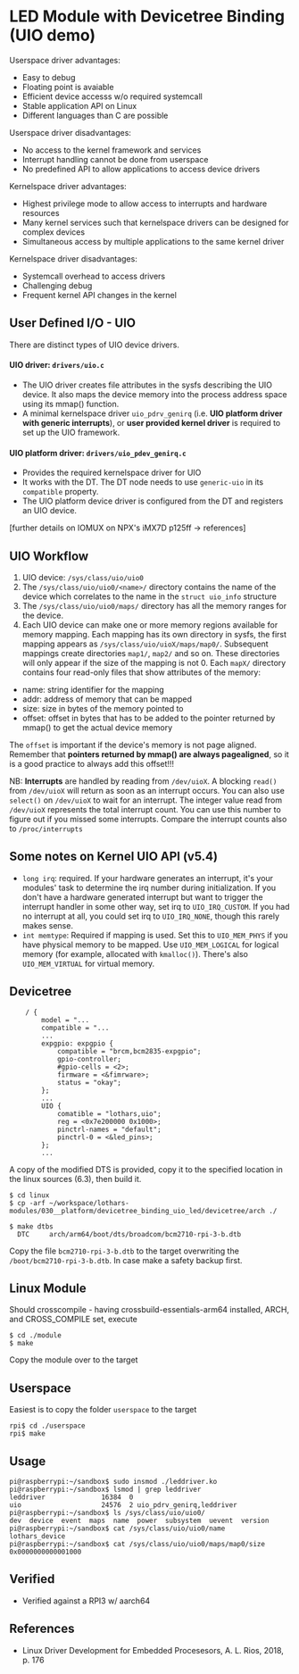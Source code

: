 # LED Module with Devicetree Binding (UIO demo)

Userspace driver advantages:  
 - Easy to debug
 - Floating point is avaiable
 - Efficient device accesss w/o required systemcall
 - Stable application API on Linux
 - Different languages than C are possible

Userspace driver disadvantages:  
 - No access to the kernel framework and services
 - Interrupt handling cannot be done from userspace
 - No predefined API to allow applications to access device drivers

Kernelspace driver advantages:  
 - Highest privilege mode to allow access to interrupts and hardware resources
 - Many kernel services such that kernelspace drivers can be designed for complex devices
 - Simultaneous access by multiple applications to the same kernel driver

Kernelspace driver disadvantages:  
 - Systemcall overhead to access drivers
 - Challenging debug
 - Frequent kernel API changes in the kernel

## User Defined I/O - UIO

There are distinct types of UIO device drivers.  

#### UIO driver: `drivers/uio.c`
 - The UIO driver creates file attributes in the sysfs describing the UIO device. It also maps the device memory into the process address space using its mmap() function.
 - A minimal kernelspace driver `uio_pdrv_genirq` (i.e. **UIO platform driver with generic interrupts**), or **user provided kernel driver** is required to set up the UIO framework.

#### UIO platform driver: `drivers/uio_pdev_genirq.c`
 - Provides the required kernelspace driver for UIO
 - It works with the DT. The DT node needs to use `generic-uio` in its `compatible` property.
 - The UIO platform device driver is configured from the DT and registers an UIO device.

[further details on IOMUX on NPX's iMX7D p125ff -> references]

## UIO Workflow

1. UIO device: `/sys/class/uio/uio0`
2. The `/sys/class/uio/uio0/<name>/` directory contains the name of the device which correlates to the name in the `struct uio_info` structure
3. The `/sys/class/uio/uio0/maps/` directory has all the memory ranges for the device.
4. Each UIO device can make one or more memory regions available for memory mapping. Each mapping has its own directory in sysfs, the first mapping appears as `/sys/class/uio/uioX/maps/map0/`. Subsequent mappings create directories `map1/`, `map2/` and so on. These directories will only appear if the size of the mapping is not 0. Each `mapX/` directory contains four read-only files that show attributes of the memory:  
 - name: string identifier for the mapping
 - addr: address of memory that can be mapped
 - size: size in bytes of the memory pointed to
 - offset: offset in bytes that has to be added to the pointer returned by mmap() to get the actual device memory


The `offset` is important if the device's memory is not page aligned. Remember that **pointers returned by mmap() are always pagealigned**, so it is a good practice to always add this offset!!!   

NB: **Interrupts** are handled by reading from `/dev/uioX`. A blocking `read()` from `/dev/uioX` will return as soon as an interrupt occurs. You can also use `select()` on `/dev/uioX` to wait for an interrupt. The integer value read from `/dev/uioX` represents the total interrupt count. You can use this number to figure out if you missed some interrupts. Compare the interrupt counts also to `/proc/interrupts`  

## Some notes on Kernel UIO API (v5.4)

- `long irq`: required. If your hardware generates an interrupt, it's your modules' task to determine the irq number during initialization. If you don't have a hardware generated interrupt but want to trigger the interrupt handler in some other way, set irq to `UIO_IRQ_CUSTOM`. If you had no interrupt at all, you could set irq to `UIO_IRQ_NONE`, though this rarely makes sense.
- `int memtype`: Required if mapping is used. Set this to `UIO_MEM_PHYS` if you have physical memory to be mapped. Use `UIO_MEM_LOGICAL` for logical memory (for example, allocated with `kmalloc()`). There's also `UIO_MEM_VIRTUAL` for virtual memory.


## Devicetree

```
    / {
        model = "...
        compatible = "...
        ...
        expgpio: expgpio {
            compatible = "brcm,bcm2835-expgpio";
            gpio-controller;
            #gpio-cells = <2>;
            firmware = <&fimrware>;
            status = "okay";
        };
        ...
        UIO {
            comatible = "lothars,uio";
            reg = <0x7e200000 0x1000>;
            pinctrl-names = "default";
            pinctrl-0 = <&led_pins>;
        };
        ...
```

A copy of the modified DTS is provided, copy it to the specified location in the linux sources (6.3), then build it.  

```
$ cd linux
$ cp -arf ~/workspace/lothars-modules/030__platform/devicetree_binding_uio_led/devicetree/arch ./

$ make dtbs
  DTC     arch/arm64/boot/dts/broadcom/bcm2710-rpi-3-b.dtb
```
Copy the file `bcm2710-rpi-3-b.dtb` to the target overwriting the `/boot/bcm2710-rpi-3-b.dtb`. In case make a safety backup first.  

## Linux Module
Should crosscompile - having crossbuild-essentials-arm64 installed, ARCH, and CROSS_COMPILE set, execute  
```
$ cd ./module
$ make
```
Copy the module over to the target  

## Userspace
Easiest is to copy the folder `userspace`  to the target  
```
rpi$ cd ./userspace
rpi$ make
```

## Usage

```
pi@raspberrypi:~/sandbox$ sudo insmod ./leddriver.ko
pi@raspberrypi:~/sandbox$ lsmod | grep leddriver
leddriver              16384  0
uio                    24576  2 uio_pdrv_genirq,leddriver
pi@raspberrypi:~/sandbox$ ls /sys/class/uio/uio0/
dev  device  event  maps  name  power  subsystem  uevent  version
pi@raspberrypi:~/sandbox$ cat /sys/class/uio/uio0/name
lothars_device
pi@raspberrypi:~/sandbox$ cat /sys/class/uio/uio0/maps/map0/size
0x0000000000001000

```

## Verified
* Verified against a RPI3 w/ aarch64

## References
* Linux Driver Development for Embedded Procesesors, A. L. Rios, 2018, p. 176
